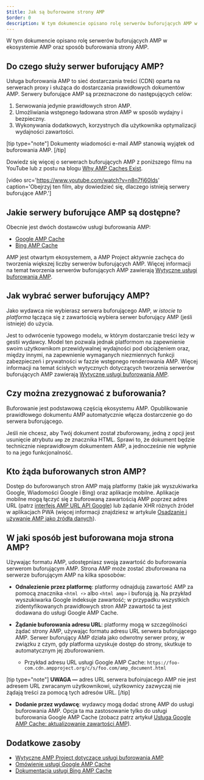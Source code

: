 ```yaml
---
$title: Jak są buforowane strony AMP
$order: 0
description: W tym dokumencie opisano rolę serwerów buforujących AMP w ekosystemie AMP oraz sposób buforowania strony AMP.
---
```


W tym dokumencie opisano rolę serwerów buforujących AMP w ekosystemie AMP oraz sposób buforowania strony AMP.

## Do czego służy serwer buforujący AMP?

<a>Usługa buforowania AMP</a> to sieć dostarczania treści (CDN) oparta na serwerach proxy i służąca do dostarczania prawidłowych dokumentów AMP. Serwery buforujące AMP są przeznaczone do następujących celów:

1. Serwowania jedynie prawidłowych stron AMP.
2. Umożliwiania wstępnego ładowana stron AMP w sposób wydajny i bezpieczny.
3. Wykonywania dodatkowych, korzystnych dla użytkownika optymalizacji wydajności zawartości.

[tip type="note"] Dokumenty wiadomości e-mail AMP stanowią wyjątek od buforowania AMP. [/tip]

Dowiedz się więcej o serwerach buforujących AMP z poniższego filmu na YouTube lub z postu na blogu [Why AMP Caches Exist](https://medium.com/@pbakaus/why-amp-caches-exist-cd7938da2456).

[video src='https://www.youtube.com/watch?v=n8n7fj60lds' caption='Obejrzyj ten film, aby dowiedzieć się, dlaczego istnieją serwery buforujące AMP.']

## Jakie serwery buforujące AMP są dostępne?

Obecnie jest dwóch dostawców usługi buforowania AMP:

- [Google AMP Cache](https://developers.google.com/amp/cache/)
- [Bing AMP Cache](https://www.bing.com/webmaster/help/bing-amp-cache-bc1c884c)

AMP jest otwartym ekosystemem, a AMP Project aktywnie zachęca do tworzenia większej liczby serwerów buforujących AMP. Więcej informacji na temat tworzenia serwerów buforujących AMP zawierają [Wytyczne usługi buforowania AMP](https://github.com/ampproject/amphtml/blob/master/spec/amp-cache-guidelines.md).

## Jak wybrać serwer buforujący AMP?

Jako wydawca nie wybierasz serwera buforującego AMP, *w istocie to platforma* łącząca się z zawartością wybiera serwer buforujący AMP (jeśli istnieje) do użycia.

Jest to odwrócenie typowego modelu, w którym dostarczanie treści leży w gestii wydawcy.  Model ten pozwala jednak platformom na zapewnienie swoim użytkownikom przewidywalnej wydajności pod obciążeniem oraz, między innymi, na zapewnienie wymaganych niezmiennych funkcji zabezpieczeń i prywatności w fazzie wstępnego renderowania AMP. Więcej informacji na temat ścisłych wytycznych dotyczących tworzenia serwerów buforujących AMP zawierają [Wytyczne usługi buforowania AMP](https://github.com/ampproject/amphtml/blob/master/spec/amp-cache-guidelines.md).

## Czy można zrezygnować z buforowania?

Buforowanie jest podstawową częścią ekosystemu AMP. Opublikowanie prawidłowego dokumentu AMP automatycznie włącza dostarczenie go do serwera buforującego.

Jeśli nie chcesz, aby Twój dokument został zbuforowany, jedną z opcji jest usunięcie atrybutu `amp` ze znacznika HTML. Sprawi to, że dokument będzie technicznie nieprawidłowym dokumentem AMP, a jednocześnie nie wpłynie to na jego funkcjonalność.

## Kto żąda buforowanych stron AMP?

Dostęp do buforowanych stron AMP mają platformy (takie jak wyszukiwarka Google, Wiadomości Google i Bing) oraz aplikacje mobilne. Aplikacje mobilne mogą łączyć się z buforowaną zawartością AMP poprzez adres URL (patrz [interfejs AMP URL API Google](https://developers.google.com/amp/cache/use-amp-url)) lub żądanie XHR różnych źródeł w aplikacjach PWA (więcej informacji znajdziesz w artykule [Osadzanie i używanie AMP jako źródła danych](../../../../documentation/guides-and-tutorials/integrate/amp-in-pwa.md)).

<amp-img src="/static/img/docs/platforms_accessing_cache.png" width="1054" height="356" layout="responsive" alt="platforms and mobile apps access cached AMP pages">
</amp-img>

## W jaki sposób jest buforowana moja strona AMP?

Używając formatu AMP, udostępniasz swoją zawartość do buforowania serwerom buforującym AMP. Strona AMP może zostać zbuforowana na serwerze buforującym AMP na kilka sposobów:

- **Odnalezienie przez platformę**: platformy odnajdują zawartość AMP za pomocą znacznika `<html ⚡>` albo `<html amp>` i buforują ją. Na przykład wyszukiwarka Google indeksuje zawartość; w przypadku wszystkich zidentyfikowanych prawidłowych stron AMP zawartość ta jest dodawana do usługi Google AMP Cache.

- **Żądanie buforowania adresu URL**: platformy mogą w szczególności żądać strony AMP, używając formatu adresu URL serwera buforującego AMP. Serwer buforujący AMP działa jako odwrotny serwer proxy, w związku z czym, gdy platforma uzyskuje dostęp do strony, skutkuje to automatycznym jej zbuforowaniem.

    - Przykład adresu URL usługi Google AMP Cache: `https://foo-com.cdn.ampproject.org/c/s/foo.com/amp_document.html`

[tip type="note"] **UWAGA —** adres URL serwera bufoirujacego AMP nie jest adresem URL zwracanym użytkownikowi, użytkownicy zazwyczaj nie żądają treści za pomocą tych adresów URL. [/tip]

- **Dodanie przez wydawcę**: wydawcy mogą dodać stronę AMP do usługi buforowania AMP. Opcja ta ma zastosowanie tylko do usługi buforowania Google AMP Cache (zobacz patrz artykuł [Usługa Google AMP Cache: aktualizowanie zawartości AMP](https://developers.google.com/amp/cache/update-cache)).

## Dodatkowe zasoby

- [Wytyczne AMP Project dotyczące usługi buforowania AMP](https://github.com/ampproject/amphtml/blob/master/spec/amp-cache-guidelines.md)
- [Omówienie usługi Google AMP Cache](https://developers.google.com/amp/cache/overview)
- [Dokumentacja usługi Bing AMP Cache](https://www.bing.com/webmaster/help/bing-amp-cache-bc1c884c)
